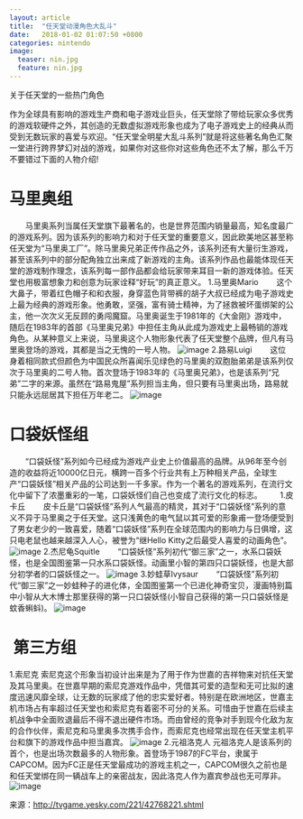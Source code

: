 ```yaml
---
layout: article
title:  "任天堂动漫角色大乱斗"
date:   2018-01-02 01:07:50 +0800
categories: nintendo
image:
  teaser: nin.jpg
  feature: nin.jpg
---
```

关于任天堂的一些热门角色


作为全球具有影响的游戏生产商和电子游戏业巨头，任天堂除了带给玩家众多优秀的游戏软硬件之外，其创造的无数虚拟游戏形象也成为了电子游戏史上的经典从而受到无数玩家的喜爱与欢迎。“任天堂全明星大乱斗系列”就是将这些著名角色汇聚一堂进行跨界梦幻对战的游戏，如果你对这些你对这些角色还不太了解，那么千万不要错过下面的人物介绍!

#  马里奥组
　　马里奥系列当属任天堂旗下最著名的，也是世界范围内销量最高，知名度最广的游戏系列。因为该系列的影响力和对于任天堂的重要意义，因此欧美地区甚至称任天堂为“马里奥工厂”。除马里奥兄弟正传作品之外，该系列还有大量衍生游戏，甚至该系列中的部分配角独立出来成了新游戏的主角。该系列作品也最能体现任天堂的游戏制作理念，该系列每一部作品都会给玩家带来耳目一新的游戏体验。任天堂也用极富想象力和创意为玩家诠释“好玩”的真正意义。
   1.马里奥Mario
　　这个大鼻子，带着红色帽子和和衣服，身穿蓝色背带裤的胡子大叔已经成为电子游戏史上最为经典的游戏形象。他勇敢，坚强，富有骑士精神，为了拯救被坏蛋绑架的公主，他一次次义无反顾的勇闯魔窟。马里奥诞生于1981年的《大金刚》游戏中，随后在1983年的首部《马里奥兄弟》中担任主角从此成为游戏史上最畅销的游戏角色。从某种意义上来说，马里奥这个人物形象代表了任天堂整个品牌，但凡有马里奥登场的游戏，其都是当之无愧的一号人物。
![image](https://raw.githubusercontent.com/arstome/arstome.github.io/master/images/one.jpg)
   2.路易Luigi
　　这位身着相同款式但颜色为中国民众所喜闻乐见绿色的马里奥的双胞胎弟弟是该系列仅次于马里奥的二号人物。首次登场于1983年的《马里奥兄弟》，也是该系列“兄弟”二字的来源。虽然在“路易鬼屋”系列担当主角，但只要有马里奥出场，路易就只能永远屈居其下担任万年老二。
![image](https://raw.githubusercontent.com/arstome/arstome.github.io/master/images/three.jpg)
 
 #  口袋妖怪组
　　“口袋妖怪”系列如今已经成为游戏产业史上价值最高的品牌。从96年至今创造的收益将近10000亿日元，横跨一百多个行业共有上万种相关产品，全球生产“口袋妖怪”相关产品的公司达到一千多家。作为一个著名的游戏系列，在流行文化中留下了浓墨重彩的一笔，口袋妖怪们自己也变成了流行文化的标志。
　　1.皮卡丘
　　皮卡丘是“口袋妖怪”系列人气最高的精灵，其对于“口袋妖怪”系列的意义不异于马里奥之于任天堂。这只浅黄色的电气鼠以其可爱的形象甫一登场便受到了男女老少的一致喜爱，随着“口袋妖怪”系列在全球范围内的影响力与日俱增，这只电老鼠也越来越深入人心，被誉为“继Hello Kitty之后最受人喜爱的动画角色”。
![image](https://raw.githubusercontent.com/arstome/arstome.github.io/master/images/four.jpg)
   2.杰尼龟Squitle
　　“口袋妖怪”系列初代“御三家”之一，水系口袋妖怪，也是全国图鉴第一只水系口袋妖怪。动画里小智的第四只口袋妖怪，也是大部分初学者的口袋妖怪之一。
![image](https://raw.githubusercontent.com/arstome/arstome.github.io/master/images/five.jpg)
   3.妙蛙草Ivysaur
　　“口袋妖怪”系列初代“御三家”之一妙蛙种子的进化体，全国图鉴第一个已进化神奇宝贝，漫画特别篇中小智从大木博士那里获得的第一只口袋妖怪(小智自己获得的第一只口袋妖怪是蚊香蝌蚪)。
![image](https://raw.githubusercontent.com/arstome/arstome.github.io/master/images/six.jpg)

#  第三方组
  1.索尼克
  索尼克这个形象当初设计出来是为了用于作为世嘉的吉祥物来对抗任天堂及其马里奥。在世嘉早期的索尼克游戏作品中，凭借其可爱的造型和无可比拟的速度迅速风靡全球，让无数的玩家成了他的忠实爱好者。特别是在欧洲地区，世嘉主机市场占有率超过任天堂也和索尼克有着密不可分的关系。可惜由于世嘉在后续主机战争中全面败退最后不得不退出硬件市场。而由曾经的竞争对手到现今化敌为友的合作伙伴，索尼克和马里奥多次携手合作，而索尼克也经常出现在任天堂主机平台和旗下的游戏作品中担当嘉宾。
![image](https://raw.githubusercontent.com/arstome/arstome.github.io/master/images/seven.jpg)
 2.元祖洛克人
  元祖洛克人是该系列的首个，也是出场次数最多的人物形象。首登场于1987的FC平台，隶属于CAPCOM。因为FC正是任天堂最成功的游戏主机之一，CAPCOM很久之前也是和任天堂绑在同一辆战车上的亲密战友，因此洛克人作为嘉宾参战也无可厚非。
![image](https://raw.githubusercontent.com/arstome/arstome.github.io/master/images/eight.jpg)

来源：http://tvgame.yesky.com/221/42768221.shtml
